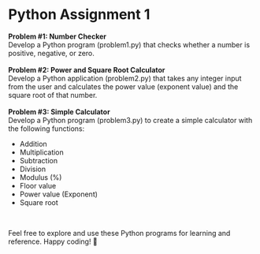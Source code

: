
<h1>Python Assignment 1</h1>

<b>Problem #1: Number Checker</b></br>
Develop a Python program (problem1.py) that checks whether a number is positive, negative, or zero.
<br><br>
<b>Problem #2: Power and Square Root Calculator</b></br>
Develop a Python application (problem2.py) that takes any integer input from the user and calculates the power value (exponent value) and the square root of that number.
<br><br>
<b>Problem #3: Simple Calculator</b></br>
Develop a Python program (problem3.py) to create a simple calculator with the following functions:
<br>
<ul>
<li>Addition</li>
<li>Multiplication</li>
<li>Subtraction</li>
<li>Division</li>
<li>Modulus (%)</li>
<li>Floor value</li>
<li>Power value (Exponent)</li>
<li>Square root</li>
</ul>
<br>

<p>Feel free to explore and use these Python programs for learning and reference. Happy coding! 🚀</p>
